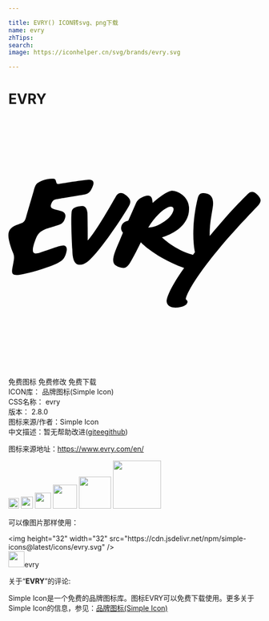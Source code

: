 ```yaml
---

title: EVRY() ICON转svg、png下载
name: evry
zhTips: 
search: 
image: https://iconhelper.cn/svg/brands/evry.svg

---
```


# EVRY  <small style="font-size: 60%;font-weight: 100"></small>

<div id="svg" class="svg-wrap">
<svg role="img" viewBox="0 0 24 24" xmlns="http://www.w3.org/2000/svg"><title>EVRY icon</title><path d="M.443 12.919c.102.255.113.426.072.692-.031.202-.068.404-.108.605-.035.174-.117.55.003.694.117.139.35.131.622.098.302-.037 1.81-.342 3.397-.997.215-.093.435-.205.622-.345.431-.324.5-1.005.5-1.005.011-.13.009-.316-.164-.413-.126-.07-.301-.026-.562.043-.433.116-1.502.519-1.873.628-.15.044-.447.114-.561-.027-.19-.234.082-.969.245-1.378.163-.409.419-.738 1.205-.96.289-.082.762-.229.954-.293.211-.071.489-.207.607-.675.135-.534-.278-.616-.655-.718-.539-.147-.878-.165-.641-.679.097-.21.187-.303.397-.358.214-.056 2.029-.338 2.751-.467.405-.072.542-.286.711-.631.365-.746-.093-.794-.462-.761-.836.076-2.178.315-2.753.397-.306.044-.102-.47-.46-.494-.704-.049-1.302.243-1.541.425-.226.172-.334.703-.334.703l-.697 2.368c-.06.273-.146.543-.343.659-.479.283-1.457.302-1.37 1.34 0 0 .019.51.437 1.551zm6.318-4.424c.279-.047.654-.115.756.586.031.212.032 2.661.032 2.661s.269-.252 1.094-1.526c.626-.965 1.317-2.211 1.577-2.648.152-.256.433-.522.918-.165.541.398.553.685.315 1.093-.244.419-.9 1.486-1.827 2.772-.842 1.168-1.245 1.631-1.599 2.016-.354.385-.826.83-1.319.762-.654-.091-.604-1.198-.63-1.515-.026-.317-.154-2.832-.066-3.419.034-.228.025-.496.749-.618zm8.845.065c.302.161-.045.855-.626 1.277-.374.272-1.014.679-1.672.679a6.206 6.206 0 0 1 1.017-1.298c.47-.461 1.018-.799 1.281-.658zm8.17-.153c.291-.373.349-.596-.133-1.061-.433-.417-.723-.171-.934.045-.035.042-1.016 1.001-2.049 2.17-.804.91-1.499 1.756-1.499 1.756s-.025-.57.062-1.286c.049-.408.186-1.201.226-1.453.204-1.274-.593-1.325-.89-1.343-.312-.019-.461.145-.554.533-.085.356-.55 2.311-.365 4.325.033.363.105.737.112.761l-.188.257c-1.749-.485-2.946-1.664-2.946-1.664s.574-.165 1.204-.543c.501-.3 1.465-1.043 1.363-2.353-.087-1.112-1.271-1.62-1.707-1.529-.397.083-1.091.558-1.747 1.14-.044-.304-.052-.639-.368-.676-.232-.027-.501.082-.696.182a1.116 1.116 0 0 0-.501.473l-.736 1.665c-.024.059-.072.072-.11.08-.394.09-.521.371-.549.449 0 0-.165.347.126.661-.146.385-.533 1.282-.533 1.282-.48 1.101-.449 1.483-.277 1.717.087.119.393.291.762.351.278.046.491-.119.723-.482.343-.537 1.032-1.953 1.032-1.953s1.37 1.474 4.121 2.443c0 0-1.455 1.973-1.665 3.064 0 0-.108.715.872.713.246 0 .617-.058.886-.221a.475.475 0 0 0 .223-.281.216.216 0 0 0-.021-.153c-.027-.047-.069-.073-.101-.104-.05-.049-.043-.113-.016-.187.539-1.544 2.732-4.169 3.197-4.738 1.233-1.507 3.512-3.854 3.673-4.041z"/></svg>
</div>
<detail full-name='evry'></detail>

<div class="detail-page">
<p>
<span><span class="badge-success badge">免费图标</span> <span class="badge-success badge">免费修改</span>  <span class="badge-success badge">免费下载</span> </span>
<br/>
<span>
ICON库：
<span class="badge-secondary badge">品牌图标(Simple Icon)</span> 
</span>
<br/>
<span>
CSS名称：
<span class="badge-secondary badge">evry</span> 
</span>

<br/>
<span>
版本：
<span class="badge-secondary badge">2.8.0</span> 
</span>
<br/>
<span>图标来源/作者：<span class="badge-light badge">Simple Icon</span></span> 
<br/>
<span class="zh-detail">中文描述：暂无<span class="help-link"><span>帮助改进</span>(<a href="https://gitee.com/liuwave/icon-helper/edit/master/json/brands/evry.json" target="_blank" rel="noopener noreferrer">gitee</a><a href="https://github.com/liuwave/icon-helper/edit/master/json/brands/evry.json" target="_blank" rel="noopener noreferrer">github</a></span>)</span><br/>
</p>
</div><div class="description description alert alert-light"><p>图标来源地址：<a href="https://www.evry.com/en/" target="_blank" rel="noopener noreferrer">https://www.evry.com/en/</a></p></div>
<div class="alert alert-dark">
<img height="21" width="21" src="https://cdn.jsdelivr.net/npm/simple-icons@latest/icons/evry.svg" />
<img height="24" width="24" src="https://cdn.jsdelivr.net/npm/simple-icons@latest/icons/evry.svg" />
<img height="32" width="32" src="https://cdn.jsdelivr.net/npm/simple-icons@latest/icons/evry.svg" />
<img height="48" width="48" src="https://cdn.jsdelivr.net/npm/simple-icons@latest/icons/evry.svg" />
<img height="64" width="64" src="https://cdn.jsdelivr.net/npm/simple-icons@latest/icons/evry.svg" />
<img height="96" width="96" src="https://cdn.jsdelivr.net/npm/simple-icons@latest/icons/evry.svg" />

</div>
<div>
  <p>可以像图片那样使用：    
  </p>
  <div class="alert alert-primary" style="font-size: 14px">
    &lt;img height="32" width="32" src="https://cdn.jsdelivr.net/npm/simple-icons@latest/icons/evry.svg" /&gt;
    <copy-btn content='<img height="32" width="32" src="https://cdn.jsdelivr.net/npm/simple-icons@latest/icons/evry.svg" />'></copy-btn>
  </div>
  <div class="alert alert-secondary">
    <img height="32" width="32" src="https://cdn.jsdelivr.net/npm/simple-icons@latest/icons/evry.svg" />evry
    <copy-btn content="evry" btn-title="复制图标名称"></copy-btn>
  </div>
</div>
<div class="icon-detail__container">
<p>关于“<b>EVRY</b>”的评论:</p>
</div>
<Vssue title="关于“EVRY”的评论" />
<div><p>Simple Icon是一个免费的品牌图标库。图标EVRY可以免费下载使用。更多关于  Simple Icon的信息，参见：<a target="_blank" href="https://iconhelper.cn/brands.html">品牌图标(Simple Icon)</a>
</p></div>

